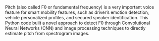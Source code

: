 Pitch (also called F0 or fundamental frequency) is a very important voice feature for smart mobility features, such as driver’s emotion detection, vehicle personalized profiles, and secured speaker identification. This Python code built a novel approach to detect F0 through Convolutional Neural Networks (CNN) and image processing techniques to directly estimate pitch from spectrogram images.
